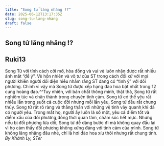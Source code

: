 ```yaml
---
title: "Song tử lăng nhăng !?"
date: 2025-06-12T13:17:35Z
slug: song-tu-lang-nhang
draft: false
---
```


## Song tử lăng nhăng !?

## Ruki13

Song Tử với tính cách cởi mở, hòa đồng và vui vẻ luôn nhận được rất nhiều ánh mắt “để ý”. Vẻ hồn nhiên và vô tư của ST trong cách đối xử với mọi người khiến người đối diện hiểu nhầm rằng ST đang có “tình ý” với đối phương. Chính vì vậy mà Song tử được xếp hạng đào hoa bật nhất trong 12 cung hoàng đạo.^^​Tuy nhiên, với bản chất thông minh, thật thà, Song tử rất nghiêm túc và chân thành trong chuyện tình cảm. Song tử có thể yêu rấ​t nhiều lần trong suốt cả cuộc đời nhưng mỗi lần yêu, Song tử đều rất chung thủy. Song tử rất rõ ràng và thẳng thắn với những vệ tinh vây quanh khi đã có người yêu. Trong mắt họ, người ấy luôn là số một, yêu cả điểm tốt và điểm xấu của đối phương,đồng thời quan tâm, chăm sóc hết mực. Nhưng nếu bị đối phương lừa dối, Song tử dễ dàng bước đi mà không quay đầu lại vì họ cảm thấy đối phương không xứng đáng với tình cảm của mình.
Song tử không lăng nhăng đâu nhé, chỉ là hơi đào hoa xíu thôi nhưng rất chung tình.
_By Khánh Ly, STer_​